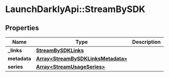 # LaunchDarklyApi::StreamBySDK

## Properties
Name | Type | Description | Notes
------------ | ------------- | ------------- | -------------
**_links** | [**StreamBySDKLinks**](StreamBySDKLinks.md) |  | [optional] 
**metadata** | [**Array&lt;StreamBySDKLinksMetadata&gt;**](StreamBySDKLinksMetadata.md) |  | [optional] 
**series** | [**Array&lt;StreamUsageSeries&gt;**](StreamUsageSeries.md) |  | [optional] 



